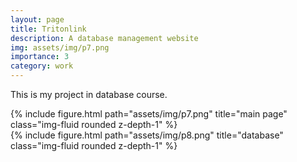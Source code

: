 ```yaml
---
layout: page
title: Tritonlink
description: A database management website
img: assets/img/p7.png
importance: 3
category: work
---
```

This is my project in database course.

<div class="row">
    <div class="col-sm mt-3 mt-md-0">
        {% include figure.html path="assets/img/p7.png" title="main page" class="img-fluid rounded z-depth-1" %}
    </div>
    <div class="col-sm mt-3 mt-md-0">
        {% include figure.html path="assets/img/p8.png" title="database" class="img-fluid rounded z-depth-1" %}
    </div>
</div>
